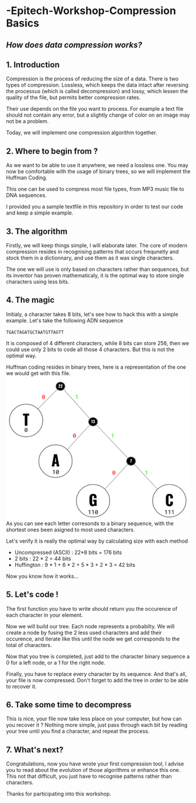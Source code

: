 # -Epitech-Workshop-Compression Basics
## *How does data compression works?*

## 1. Introduction

Compression is the process of reducing the size of a data.
There is two types of compression. Lossless, which keeps the data intact after reversing the processus (which is called decompression) and lossy, which lessen the quality of the file, but permits better compression rates.

Their use depends on the file you want to process. For example a text file should not contain any error, but a slightly change of color on an image may not be a problem.

Today, we will implement one compression algorithm together.

## 2. Where to begin from ?

As we want to be able to use it anywhere, we need a lossless one. You may now be comfortable with the usage of binary trees, so we will implement the Huffman Coding.

This one can be used to compress most file types, from MP3 music file to DNA sequences.

I provided you a sample textfile in this repository in order to test our code and keep a simple example.

## 3. The algorithm

Firstly, we will keep things simple, I will elaborate later.
The core of modern compression resides in recognising patterns that occurs frequnetly and stock them in a dictionnary, and use them as it was single characters.

The one we will use is only based on characters rather than sequences, but its inventor has proven mathematicaly, it is the optimal way to store single characters using less bits.

## 4. The magic

Initialy, a character takes 8 bits, let's see how to hack this with a simple example.
Let's take the following ADN sequence

`TGACTAGATGCTAATGTTAGTT`


It is composed of 4 different characters, while 8 bits can store 256, then we could use only 2 bits to code all those 4 characters. But this is not the optimal way.

Huffman coding resides in binary trees, here is a representation of the one we would get with this file.
![Huffman Tree](/HuffmanTree.png)
As you can see each letter corresonds to a binary sequence, with the shortest ones been asigned to most used characters.

Let's verify it is really the optimal way by calculating size with each method
- Uncompressed (ASCII) : 22*8 bits = 176 bits
- 2 bits : 22 * 2 = 44 bits 
- Huffington : 9 * 1 + 6 * 2 + 5 * 3 + 2 * 3 = 42 bits

Now you know how it works...

## 5. Let's code !
The first function you have to write should return you the occurence of each character in your element.

Now we will build our tree. Each node represents a probabilty.
We will create a node by fusing the 2 less used characters and add their occurence, and iterate like this until the node we get corresponds to the total of characters.

Now that you tree is completed, just add to the character binary sequence a 0 for a left node, or a 1 for the right node.

Finally, you have to replace every character by its sequence. And that's all, your file is now compressed. Don't forget to add the tree in order to be able to recover it.

## 6. Take some time to decompress
This is nice, your file now take less place on your computer, but how can you recover it ? Nothing more simple, just pass through each bit by reading your tree until you find a character, and repeat the process.

## 7. What's next?
Congratulations, now you have wrote your first compression tool, I advise you to read about the evolution of those algorithms or enhance this one. This not that difficult, you just have to recognise patterns rather than characters.

Thanks for participating into this workshop.
